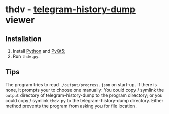# thdv - [telegram-history-dump](https://github.com/tvdstaaij/telegram-history-dump) viewer

## Installation

1. Install [Python](https://www.python.org/) and [PyQt5](https://pypi.org/project/PyQt5/);
2. Run `thdv.py`.

## Tips

The program tries to read `./output/progress.json` on start-up. If there is none, it prompts your to choose one manually. You could copy / symlink the `output` directory of telegram-history-dump to the program directory; or you could copy / symlink `thdv.py` to the telegram-history-dump directory. Either method prevents the program from asking you for file location.
